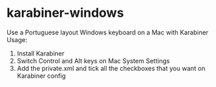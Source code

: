 # karabiner-windows
Use a Portuguese layout Windows keyboard on a Mac with Karabiner
Usage:
1) Install Karabiner
2) Switch Control and Alt keys on Mac System Settings
3) Add the private.xml and tick all the checkboxes that you want on Karabiner config
